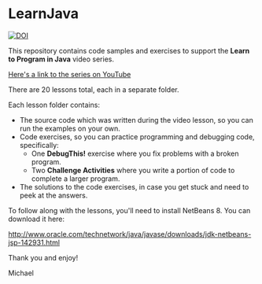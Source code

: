 # LearnJava 

[![DOI](https://zenodo.org/badge/11675734.svg)](https://zenodo.org/doi/10.5281/zenodo.10607299)


This repository contains code samples and exercises to support the **Learn to Program in Java** video series.

[Here's a link to the series on YouTube](https://www.youtube.com/playlist?list=PLyRiRUsTyUXhUXoOPEdMZWhGpGeSQFZgH)

There are 20 lessons total, each in a separate folder.

Each lesson folder contains:
- The source code which was written during the video lesson, so you can run the examples on your own.
- Code exercises, so you can practice programming and debugging code, specifically:
  - One **DebugThis!** exercise where you fix problems with a broken program.
  - Two **Challenge Activities** where you write a portion of code to complete a larger program. 
- The solutions to the code exercises, in case you get stuck and need to peek at the answers.

To follow along with the lessons, you'll need to install NetBeans 8. You can download it here:

http://www.oracle.com/technetwork/java/javase/downloads/jdk-netbeans-jsp-142931.html


Thank you and enjoy!

Michael